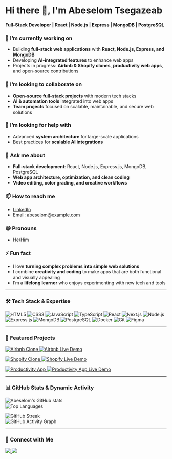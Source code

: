 # Hi there 👋, I'm Abeselom Tsegazeab  
**Full-Stack Developer | React | Node.js | Express | MongoDB | PostgreSQL**

### 🔭 I’m currently working on
- Building **full-stack web applications** with **React, Node.js, Express, and MongoDB**  
- Developing **AI-integrated features** to enhance web apps  
- Projects in progress: **Airbnb & Shopify clones**, **productivity web apps**, and open-source contributions  

### 👯 I’m looking to collaborate on
- **Open-source full-stack projects** with modern tech stacks  
- **AI & automation tools** integrated into web apps  
- **Team projects** focused on scalable, maintainable, and secure web solutions  

### 🤔 I’m looking for help with
- Advanced **system architecture** for large-scale applications  
- Best practices for **scalable AI integrations**  

### 💬 Ask me about
- **Full-stack development**: React, Node.js, Express.js, MongoDB, PostgreSQL  
- **Web app architecture, optimization, and clean coding**  
- **Video editing, color grading, and creative workflows**  

### 📫 How to reach me
- [LinkedIn](https://www.linkedin.com/in/abeselom-tsegazeab)  
- Email: abeselom@example.com  

### 😄 Pronouns
- He/Him  

### ⚡ Fun fact
- I love **turning complex problems into simple web solutions**  
- I combine **creativity and coding** to make apps that are both functional and visually appealing  
- I’m a **lifelong learner** who enjoys experimenting with new tech and tools  

---

### 🛠 Tech Stack & Expertise

<p align="left">
  <img alt="HTML5" src="https://skillicons.dev/icons?i=html" />
  <img alt="CSS3" src="https://skillicons.dev/icons?i=css" />
  <img alt="JavaScript" src="https://skillicons.dev/icons?i=javascript" />
  <img alt="TypeScript" src="https://skillicons.dev/icons?i=ts" />
  <img alt="React" src="https://skillicons.dev/icons?i=react" />
  <img alt="Next.js" src="https://skillicons.dev/icons?i=nextjs" />
  <img alt="Node.js" src="https://skillicons.dev/icons?i=nodejs" />
  <img alt="Express.js" src="https://skillicons.dev/icons?i=express" />
  <img alt="MongoDB" src="https://skillicons.dev/icons?i=mongodb" />
  <img alt="PostgreSQL" src="https://skillicons.dev/icons?i=postgres" />
  <img alt="Docker" src="https://skillicons.dev/icons?i=docker" />
  <img alt="Git" src="https://skillicons.dev/icons?i=git" />
  <img alt="Figma" src="https://skillicons.dev/icons?i=figma" />
</p>

---

### 🌟 Featured Projects

<p align="left">
  <a href="https://github.com/YOUR_GITHUB_USERNAME/airbnb-clone">
    <img src="https://img.shields.io/badge/Airbnb_Clone-React%2C_Node.js%2C_MongoDB-ff69b4?style=for-the-badge&logo=github" alt="Airbnb Clone" />
  </a>
  <a href="https://your-demo-link.com">
    <img src="https://img.shields.io/badge/Live_Demo-Visit-blue?style=for-the-badge" alt="Airbnb Live Demo" />
  </a>
</p>

<p align="left">
  <a href="https://github.com/YOUR_GITHUB_USERNAME/shopify-clone">
    <img src="https://img.shields.io/badge/Shopify_Clone-React%2C_Node.js%2C_MongoDB-ff69b4?style=for-the-badge&logo=github" alt="Shopify Clone" />
  </a>
  <a href="https://your-demo-link.com">
    <img src="https://img.shields.io/badge/Live_Demo-Visit-blue?style=for-the-badge" alt="Shopify Live Demo" />
  </a>
</p>

<p align="left">
  <a href="https://github.com/YOUR_GITHUB_USERNAME/productivity-app">
    <img src="https://img.shields.io/badge/Productivity_App-React%2C_Node.js%2C_PostgreSQL-ff69b4?style=for-the-badge&logo=github" alt="Productivity App" />
  </a>
  <a href="https://your-demo-link.com">
    <img src="https://img.shields.io/badge/Live_Demo-Visit-blue?style=for-the-badge" alt="Productivity App Live Demo" />
  </a>
</p>

---

### 📊 GitHub Stats & Dynamic Activity

![Abeselom's GitHub stats](https://github-readme-stats.vercel.app/api?username=YOUR_GITHUB_USERNAME&show_icons=true&count_private=true&theme=radical)  
![Top Languages](https://github-readme-stats.vercel.app/api/top-langs/?username=YOUR_GITHUB_USERNAME&layout=compact&theme=radical)  

![GitHub Streak](https://github-readme-streak-stats.herokuapp.com/?user=YOUR_GITHUB_USERNAME&theme=radical)  
![GitHub Activity Graph](https://activity-graph.herokuapp.com/graph?username=YOUR_GITHUB_USERNAME&theme=react-dark&area=true)

---

### 🔗 Connect with Me
<p>
  <a href="https://www.linkedin.com/in/abeselom-tsegazeab">
    <img src="https://img.shields.io/badge/LinkedIn-0077B5?style=for-the-badge&logo=linkedin&logoColor=white" />
  </a>
  <a href="mailto:abeselom@example.com">
    <img src="https://img.shields.io/badge/Email-D14836?style=for-the-badge&logo=gmail&logoColor=white" />
  </a>
</p>
